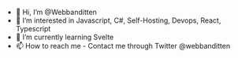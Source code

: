 - 👋 Hi, I’m @Webbanditten
- 👀 I’m interested in Javascript, C#, Self-Hosting, Devops, React, Typescript
- 🌱 I’m currently learning Svelte
- 📫 How to reach me - Contact me through Twitter @webbanditten

<!---
Webbanditten/Webbanditten is a ✨ special ✨ repository because its `README.md` (this file) appears on your GitHub profile.
You can click the Preview link to take a look at your changes.
--->
